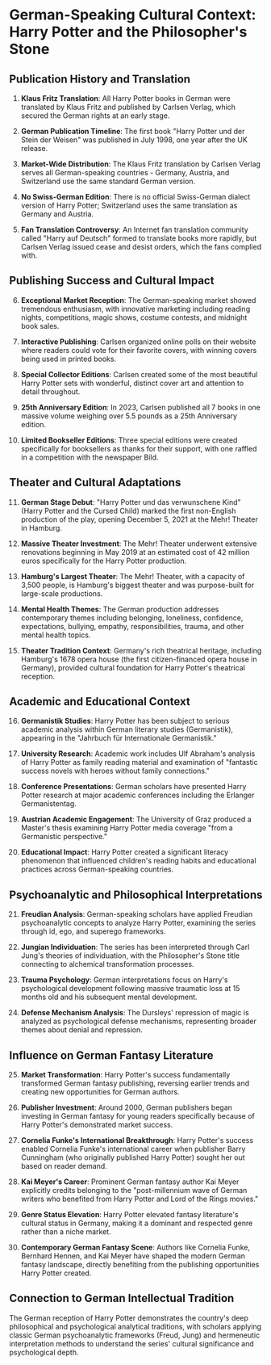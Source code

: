 # German-Speaking Cultural Context: Harry Potter and the Philosopher's Stone

## Publication History and Translation

1. **Klaus Fritz Translation**: All Harry Potter books in German were translated by Klaus Fritz and published by Carlsen Verlag, which secured the German rights at an early stage.

2. **German Publication Timeline**: The first book "Harry Potter und der Stein der Weisen" was published in July 1998, one year after the UK release.

3. **Market-Wide Distribution**: The Klaus Fritz translation by Carlsen Verlag serves all German-speaking countries - Germany, Austria, and Switzerland use the same standard German version.

4. **No Swiss-German Edition**: There is no official Swiss-German dialect version of Harry Potter; Switzerland uses the same translation as Germany and Austria.

5. **Fan Translation Controversy**: An Internet fan translation community called "Harry auf Deutsch" formed to translate books more rapidly, but Carlsen Verlag issued cease and desist orders, which the fans complied with.

## Publishing Success and Cultural Impact

6. **Exceptional Market Reception**: The German-speaking market showed tremendous enthusiasm, with innovative marketing including reading nights, competitions, magic shows, costume contests, and midnight book sales.

7. **Interactive Publishing**: Carlsen organized online polls on their website where readers could vote for their favorite covers, with winning covers being used in printed books.

8. **Special Collector Editions**: Carlsen created some of the most beautiful Harry Potter sets with wonderful, distinct cover art and attention to detail throughout.

9. **25th Anniversary Edition**: In 2023, Carlsen published all 7 books in one massive volume weighing over 5.5 pounds as a 25th Anniversary edition.

10. **Limited Bookseller Editions**: Three special editions were created specifically for booksellers as thanks for their support, with one raffled in a competition with the newspaper Bild.

## Theater and Cultural Adaptations

11. **German Stage Debut**: "Harry Potter und das verwunschene Kind" (Harry Potter and the Cursed Child) marked the first non-English production of the play, opening December 5, 2021 at the Mehr! Theater in Hamburg.

12. **Massive Theater Investment**: The Mehr! Theater underwent extensive renovations beginning in May 2019 at an estimated cost of 42 million euros specifically for the Harry Potter production.

13. **Hamburg's Largest Theater**: The Mehr! Theater, with a capacity of 3,500 people, is Hamburg's biggest theater and was purpose-built for large-scale productions.

14. **Mental Health Themes**: The German production addresses contemporary themes including belonging, loneliness, confidence, expectations, bullying, empathy, responsibilities, trauma, and other mental health topics.

15. **Theater Tradition Context**: Germany's rich theatrical heritage, including Hamburg's 1678 opera house (the first citizen-financed opera house in Germany), provided cultural foundation for Harry Potter's theatrical reception.

## Academic and Educational Context

16. **Germanistik Studies**: Harry Potter has been subject to serious academic analysis within German literary studies (Germanistik), appearing in the "Jahrbuch für Internationale Germanistik."

17. **University Research**: Academic work includes Ulf Abraham's analysis of Harry Potter as family reading material and examination of "fantastic success novels with heroes without family connections."

18. **Conference Presentations**: German scholars have presented Harry Potter research at major academic conferences including the Erlanger Germanistentag.

19. **Austrian Academic Engagement**: The University of Graz produced a Master's thesis examining Harry Potter media coverage "from a Germanistic perspective."

20. **Educational Impact**: Harry Potter created a significant literacy phenomenon that influenced children's reading habits and educational practices across German-speaking countries.

## Psychoanalytic and Philosophical Interpretations

21. **Freudian Analysis**: German-speaking scholars have applied Freudian psychoanalytic concepts to analyze Harry Potter, examining the series through id, ego, and superego frameworks.

22. **Jungian Individuation**: The series has been interpreted through Carl Jung's theories of individuation, with the Philosopher's Stone title connecting to alchemical transformation processes.

23. **Trauma Psychology**: German interpretations focus on Harry's psychological development following massive traumatic loss at 15 months old and his subsequent mental development.

24. **Defense Mechanism Analysis**: The Dursleys' repression of magic is analyzed as psychological defense mechanisms, representing broader themes about denial and repression.

## Influence on German Fantasy Literature

25. **Market Transformation**: Harry Potter's success fundamentally transformed German fantasy publishing, reversing earlier trends and creating new opportunities for German authors.

26. **Publisher Investment**: Around 2000, German publishers began investing in German fantasy for young readers specifically because of Harry Potter's demonstrated market success.

27. **Cornelia Funke's International Breakthrough**: Harry Potter's success enabled Cornelia Funke's international career when publisher Barry Cunningham (who originally published Harry Potter) sought her out based on reader demand.

28. **Kai Meyer's Career**: Prominent German fantasy author Kai Meyer explicitly credits belonging to the "post-millennium wave of German writers who benefited from Harry Potter and Lord of the Rings movies."

29. **Genre Status Elevation**: Harry Potter elevated fantasy literature's cultural status in Germany, making it a dominant and respected genre rather than a niche market.

30. **Contemporary German Fantasy Scene**: Authors like Cornelia Funke, Bernhard Hennen, and Kai Meyer have shaped the modern German fantasy landscape, directly benefiting from the publishing opportunities Harry Potter created.

## Connection to German Intellectual Tradition

The German reception of Harry Potter demonstrates the country's deep philosophical and psychological analytical traditions, with scholars applying classic German psychoanalytic frameworks (Freud, Jung) and hermeneutic interpretation methods to understand the series' cultural significance and psychological depth.